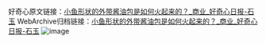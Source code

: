 好奇心原文链接：[小鱼形状的外带酱油包是如何火起来的？_商业_好奇心日报-石玉](https://www.qdaily.com/articles/6009.html)
WebArchive归档链接：[小鱼形状的外带酱油包是如何火起来的？_商业_好奇心日报-石玉](http://web.archive.org/web/20190623165812/https://www.qdaily.com/articles/6009.html)
![image](http://ww3.sinaimg.cn/large/007d5XDply1g3w9dhuvcrj30u03trhdt)